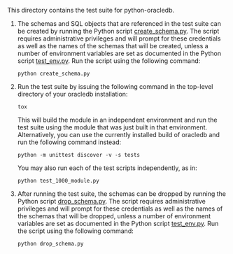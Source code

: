 This directory contains the test suite for python-oracledb.

1.  The schemas and SQL objects that are referenced in the test suite can be
    created by running the Python script [create_schema.py][1]. The script
    requires administrative privileges and will prompt for these credentials as
    well as the names of the schemas that will be created, unless a number of
    environment variables are set as documented in the Python script
    [test_env.py][2]. Run the script using the following command:

        python create_schema.py

2.  Run the test suite by issuing the following command in the top-level
    directory of your oracledb installation:

        tox

    This will build the module in an independent environment and run the test
    suite using the module that was just built in that environment.
    Alternatively, you can use the currently installed build of oracledb and
    run the following command instead:

        python -m unittest discover -v -s tests

    You may also run each of the test scripts independently, as in:

        python test_1000_module.py

3.  After running the test suite, the schemas can be dropped by running the
    Python script [drop_schema.py][3]. The script requires administrative
    privileges and will prompt for these credentials as well as the names of
    the schemas that will be dropped, unless a number of environment variables
    are set as documented in the Python script [test_env.py][2]. Run the
    script using the following command:

        python drop_schema.py

[1]: https://github.com/oracle/python-oracledb/blob/main/tests/create_schema.py
[2]: https://github.com/oracle/python-oracledb/blob/main/tests/test_env.py
[3]: https://github.com/oracle/python-oracledb/blob/main/tests/drop_schema.py
